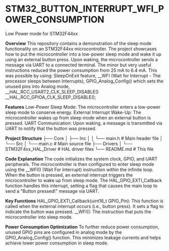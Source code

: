 # STM32_BUTTON_INTERRUPT_WFI_POWER_CONSUMPTION
 Low Power mode for STM32F44xx

**Overview**
This repository contains a demonstration of the sleep mode functionality on an STM32F44xx microcontroller. The project showcases how to put the microcontroller into a low-power sleep mode and wake it up using an external button press. Upon waking, the microcontroller sends a message via UART to a connected terminal. The minor but very useful instructions reduced the power consumption from 25 mA to 6.4 mA. This was possible by using: 
  SleepOnExit feature, 
  __WFI (Wait for Interrupt - The processor sleeps between Interrupts), 
  GPIO_Analog_Config() which sets the unused pins into Analog mode, 
  __HAL_RCC_USART2_CLK_SLEEP_DISABLE()  __HAL_RCC_GPIOA_CLK_SLEEP_DISABLE();

**Features**
Low-Power Sleep Mode: The microcontroller enters a low-power sleep mode to conserve energy.
External Interrupt Wake-Up: The microcontroller wakes up from sleep mode when an external button is pressed.
UART Communication: Upon waking, a message is transmitted via UART to notify that the button was pressed.

**Project Structure**
├── Core
│   ├── Inc
│   │   └── main.h             # Main header file
│   └── Src
│       └── main.c             # Main source file
├── Drivers
│   └── STM32F4xx_HAL_Driver   # HAL driver files
└── README.md                  # This file

**Code Explanation**
 The code initializes the system clock, GPIO, and UART peripherals. The microcontroller is then configured to enter sleep mode using the __WFI() (Wait For Interrupt) instruction within the infinite loop.
 When the button is pressed, an external interrupt triggers the microcontroller to wake up from sleep mode. The HAL_GPIO_EXTI_Callback function handles this interrupt, setting a flag that causes the main loop to send a "Button pressed!" message via UART.

**Key Functions**
 HAL_GPIO_EXTI_Callback(uint16_t GPIO_Pin): This function is called when the external interrupt occurs (i.e., button press). It sets a flag to indicate the button was pressed.
 __WFI(): The instruction that puts the microcontroller into sleep mode.
 
**Power Consumption Optimization**
To further reduce power consumption, unused GPIO pins are configured in analog mode by the GPIO_Analog_Config() function. This minimizes leakage currents and helps achieve lower power consumption in sleep mode.
